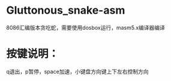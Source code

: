 # Gluttonous_snake-asm
8086汇编版本贪吃蛇，需要使用dosbox运行，masm5.x编译器编译

# 按键说明：
q退出，p暂停，space加速，小键盘方向键上下左右控制方向
